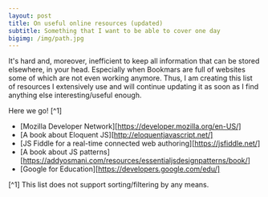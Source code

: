 ```yaml
---
layout: post
title: On useful online resources (updated)
subtitle: Something that I want to be able to cover one day
bigimg: /img/path.jpg
---
```


It's hard and, moreover, inefficient to keep all information that can be stored elsewhere, in your head. Especially when Bookmars are full of websites some of which are not even working anymore. Thus, I am creating this list of resources I extensively use and will continue updating it as soon as I find anything else interesting/useful enough.

Here we go! [^1]

* [Mozilla Developer Network][https://developer.mozilla.org/en-US/]
* [A book about Eloquent JS][http://eloquentjavascript.net/]
* [JS Fiddle for a real-time connected web authoring][https://jsfiddle.net/]
* [A book about JS patterns][https://addyosmani.com/resources/essentialjsdesignpatterns/book/]
* [Google for Education][https://developers.google.com/edu/]

[^1] This list does not support sorting/filtering by any means.
